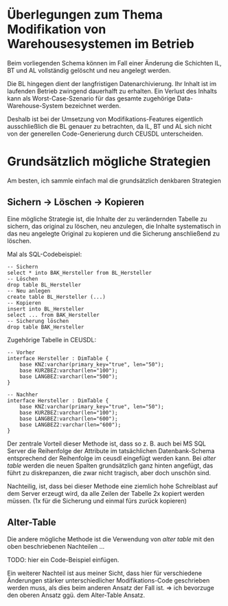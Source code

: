 Überlegungen zum Thema Modifikation von Warehousesystemen im Betrieb
====================================================================

Beim vorliegenden Schema können im Fall einer Änderung die Schichten IL, BT und AL
vollständig gelöscht und neu angelegt werden.

Die BL hingegen dient der langfristigen Datenarchivierung. Ihr Inhalt ist im laufenden Betrieb zwingend dauerhalft zu erhalten. Ein Verlust des Inhalts kann als Worst-Case-Szenario für das gesamte zugehörige Data-Warehouse-System bezeichnet werden.

Deshalb ist bei der Umsetzung von Modifikations-Features eigentlich ausschließlich die BL genauer zu betrachten, da IL, BT und AL sich nicht von der generellen Code-Generierung durch CEUSDL unterscheiden.

Grundsätzlich mögliche Strategien
=================================

Am besten, ich sammle einfach mal die grundsätzlich denkbaren Strategien

Sichern -> Löschen -> Kopieren
------------------------------

Eine mögliche Strategie ist, die Inhalte der zu verändernden Tabelle zu sichern, das original zu löschen, neu anzulegen, die Inhalte systematisch in das neu angelegte Original zu kopieren und die Sicherung anschließend zu löschen.

Mal als SQL-Codebeispiel:

```
-- Sichern
select * into BAK_Hersteller from BL_Hersteller
-- Löschen
drop table BL_Hersteller
-- Neu anlegen
create table BL_Hersteller (...)
-- Kopieren
insert into BL_Hersteller
select ... from BAK_Hersteller
-- Sicherung löschen
drop table BAK_Hersteller
```

Zugehörige Tabelle in CEUSDL:

```
-- Vorher
interface Hersteller : DimTable {
    base KNZ:varchar(primary_key="true", len="50");
    base KURZBEZ:varchar(len="100");
    base LANGBEZ:varchar(len="500");
}

-- Nachher
interface Hersteller : DimTable {
    base KNZ:varchar(primary_key="true", len="50");
    base KURZBEZ:varchar(len="100");
    base LANGBEZ:varchar(len="600");
    base LANGBEZ2:varchar(len="600");
}
```

Der zentrale Vorteil dieser Methode ist, dass so z. B. auch bei MS SQL Server die Reihenfolge der Attribute im tatsächlichen Datenbank-Schema entsprechend der Reihenfolge im ceusdl eingefügt werden kann. Bei _alter table_ werden die neuen Spalten grundsätzlich ganz hinten angefügt, das führt zu diskrepanzen, die zwar nicht tragisch, aber doch unschön sind.

Nachteilig, ist, dass bei dieser Methode eine ziemlich hohe Schreiblast auf dem Server erzeugt wird, da alle Zeilen der Tabelle 2x kopiert werden müssen. (1x für die Sicherung und einmal fürs zurück kopieren)

Alter-Table
-----------

Die andere mögliche Methode ist die Verwendung von _alter table_ mit den oben beschriebenen Nachteilen ...

TODO: hier ein Code-Beispiel einfügen.

Ein weiterer Nachteil ist aus meiner Sicht, dass hier für verschiedene Änderungen stärker unterschiedlicher Modifikations-Code geschrieben werden muss, als dies beim anderen Ansatz der Fall ist. => ich bevorzuge den oberen Ansatz ggü. dem Alter-Table Ansatz.